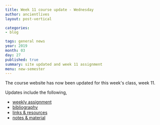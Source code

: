 ```yaml
---
title: Week 11 course update - Wednesday
author: ancientlives
layout: post-vertical

categories:
- blog

tags: general news
year: 2019
month: 03
day: 27
published: true
summary: site updated and week 11 assignment
menu: new-semester
---
```


The course website has now been updated for this week's class, week 11.

Updates include the following,

* [weekly assignment](/weekly_assignment)
* [bibliography](/bibliography)
* [links & resources](/links)
* [notes & material](/notes)
